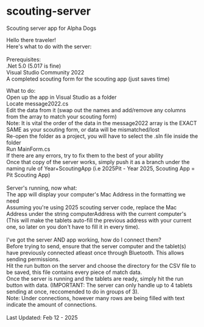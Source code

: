 # scouting-server
Scouting server app for Alpha Dogs

Hello there traveler! <br/> 
Here's what to do with the server: <br/> 
 <br/> 
Prerequisites:  <br/> 
.Net 5.0 (5.017 is fine) <br/> 
Visual Studio Community 2022 <br/> 
A completed scouting form for the scouting app (just saves time) <br/> 

What to do: <br/> 
Open up the app in Visual Studio as a folder <br/> 
Locate message2022.cs <br/> 
Edit the data from it (swap out the names and add/remove any columns from the array to match your scouting form) <br/> 
Note: It is vital the order of the data in the message2022 array is the EXACT SAME as your scouting form, or data will be mismatched/lost <br/> 
Re-open the folder as a project, you will have to select the .sln file inside the folder <br/> 
Run MainForm.cs <br/> 
If there are any errors, try to fix them to the best of your ability <br/> 
Once that copy of the server works, simply push it as a branch under the naming rule of Year+ScoutingApp (i.e 2025Pit - Year 2025, Scouting App = Pit Scouting App) <br/> 
 <br/> 
Server's running, now what: <br/> 
The app will display your computer's Mac Address in the formatting we need <br/> 
Assuming you're using 2025 scouting server code, replace the Mac Address under the string computerAddress with the current computer's (This will make the tablets auto-fill the previous address with your current one, so later on you don't have to fill it in every time). <br/> 
 <br/> 
I've got the server AND app working, how do I connect them? <br/> 
Before trying to send, ensure that the server computer and the tablet(s) have previously connected atleast once through Bluetooth. This allows sending permissions. <br/> 
Hit the run button on the server and choose the directory for the CSV file to be saved, this file contains every piece of match data. <br/> 
Once the server is running and the tablets are ready, simply hit the run button with data. (IMPORTANT: The server can only handle up to 4 tablets sending at once, reccomended to do in groups of 3). <br/> 
Note: Under connections, however many rows are being filled with text indicate the amount of connections. <br/> 
 <br/> 
Last Updated: Feb 12 - 2025
